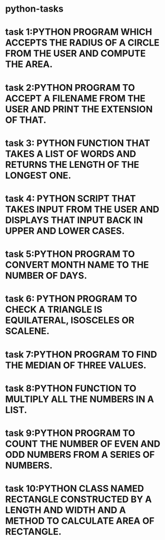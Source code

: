 # python-tasks
# task 1:PYTHON PROGRAM WHICH ACCEPTS THE RADIUS OF A CIRCLE FROM THE USER AND COMPUTE THE AREA.
# task 2:PYTHON PROGRAM TO ACCEPT A FILENAME FROM THE USER AND PRINT THE EXTENSION OF THAT.
# task 3: PYTHON FUNCTION THAT TAKES A LIST OF WORDS AND RETURNS THE LENGTH OF THE LONGEST ONE.
# task 4: PYTHON SCRIPT THAT TAKES INPUT FROM THE USER AND DISPLAYS THAT INPUT BACK IN UPPER AND LOWER CASES.
# task 5:PYTHON PROGRAM TO CONVERT MONTH NAME TO THE NUMBER OF DAYS.
# task 6: PYTHON PROGRAM TO CHECK A TRIANGLE IS EQUILATERAL, ISOSCELES OR SCALENE.
# task 7:PYTHON PROGRAM TO FIND THE MEDIAN OF THREE VALUES.
# task 8:PYTHON FUNCTION TO MULTIPLY ALL THE NUMBERS IN A LIST.
# task 9:PYTHON PROGRAM TO COUNT THE NUMBER OF EVEN AND ODD NUMBERS FROM A SERIES OF NUMBERS.
# task 10:PYTHON CLASS NAMED RECTANGLE CONSTRUCTED BY A LENGTH AND WIDTH AND A METHOD TO CALCULATE AREA OF RECTANGLE.
